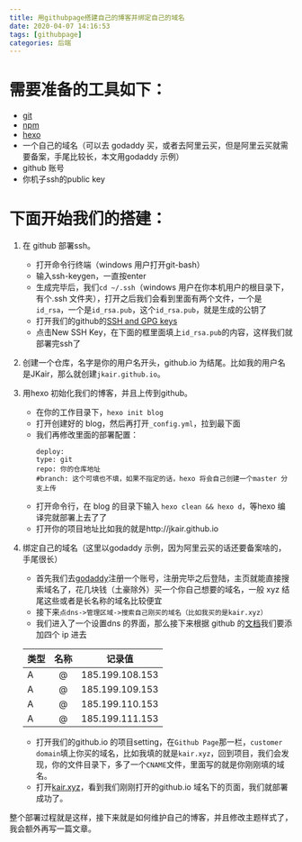 ```yaml
---
title: 用githubpage搭建自己的博客并绑定自己的域名
date: 2020-04-07 14:16:53
tags: [githubpage]
categories: 后端
---
```


需要准备的工具如下：
=================
- [git](https://git-scm.com/)
- [npm](https://www.npmjs.cn/getting-started/installing-node/)
- [hexo](https://hexo.io/zh-cn/docs/)
- 一个自己的域名（可以去 godaddy 买，或者去阿里云买，但是阿里云买就需要备案，手尾比较长，本文用godaddy 示例）
- github 账号
- 你机子ssh的public key

下面开始我们的搭建：
=================
1. 在 github 部署ssh。
    - 打开命令行终端（windows 用户打开git-bash）
    - 输入ssh-keygen，一直按enter
    - 生成完毕后，我们`cd ~/.ssh`（windows 用户在你本机用户的根目录下，有个.ssh 文件夹），打开之后我们会看到里面有两个文件，一个是`id_rsa`，一个是`id_rsa.pub`，这个`id_rsa.pub`，就是生成的公钥了
    - 打开我们的github的[SSH and GPG keys](https://github.com/settings/keys)
    - 点击New SSH Key，在下面的框里面填上`id_rsa.pub`的内容，这样我们就部署完ssh了
1. 创建一个仓库，名字是你的用户名开头，github.io 为结尾。比如我的用户名是JKair，那么就创建`jkair.github.io`。 
1. 用hexo 初始化我们的博客，并且上传到github。
    - 在你的工作目录下，`hexo init blog`
    - 打开创建好的 blog，然后再打开`_config.yml`，拉到最下面
    - 我们再修改里面的部署配置：
      ```
      deploy:
      type: git
      repo: 你的仓库地址
      #branch: 这个可填也不填，如果不指定的话，hexo 将会自己创建一个master 分支上传
      ```
    - 打开命令行，在 blog 的目录下输入 `hexo clean && hexo d`，等hexo 编译完就部署上去了了
    - 打开你的项目地址比如我的就是http://jkair.github.io
1. 绑定自己的域名（这里以godaddy 示例，因为阿里云买的话还要备案啥的，手尾很长）
    - 首先我们去[godaddy](https://sg.godaddy.com/zh)注册一个账号，注册完毕之后登陆，主页就能直接搜索域名了，花几块钱（土豪除外）买一个你自己想要的域名，一般 xyz 结尾这些或者是长名称的域名比较便宜
    - 接下来`点dns->管理区域->搜索自己刚买的域名（比如我买的是kair.xyz）`
    - 我们进入了一个设置dns 的界面，那么接下来根据 github 的[文档](https://help.github.com/cn/github/working-with-github-pages/managing-a-custom-domain-for-your-github-pages-site)我们要添加四个 ip 进去

    | 类型 | 名称 | 记录值 |
    | - | :-: | :-: |
    | A | @ | 185.199.108.153 |
    | A | @ | 185.199.109.153 |
    | A | @ | 185.199.110.153 |
    | A | @ | 185.199.111.153 |
    - 打开我们的github.io 的项目setting，在`Github Page`那一栏，`customer domain`填上你买的域名，比如我填的就是`kair.xyz`，回到项目，我们会发现，你的文件目录下，多了一个`CNAME`文件，里面写的就是你刚刚填的域名。
    - 打开[kair.xyz](https://kair.xyz)，看到我们刚刚打开的github.io 域名下的页面，我们就部署成功了。

整个部署过程就是这样，接下来就是如何维护自己的博客，并且修改主题样式了，我会额外再写一篇文章。